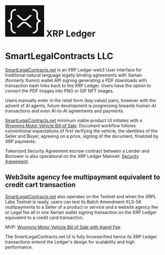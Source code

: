# ![XRPLfavicon.png](/XRPLfavicon.png) XRP Ledger

# SmartLegalContracts LLC 

[SmartLegalContracts.net](https://smartlegalcontracts.net) is an XRP Ledger web3 User Interface for traditional natural language legally binding agreements with Xaman (formerly Xumm) wallet API signing generating a PDF downloads with transaction hash links back to the XRP Ledger. Users have the option to convert the PDF images into PNG or GIF NFT images.

Users manually enter in the retail form {key:value} pairs, however with the advent of AI agents, future development is progressing towards human-AI transactions and even AI-to-AI agreements and payments.

[SmartLegalContracts.net](https://smartlegalcontracts.net) minimum viable product UI initiates with a [Wyoming Motor Vehicle Bill of Sale](/WyomingBillofsale.html). Document workflow follows conventional expectations of first verifying the vehicle, the identities of the Seller and Buyer, agreeing on a price, signing of the document, finalized by XRP payments.

Tokenized Security Agreement escrow contract between a Lender and Borrower is also operational on the XRP Ledger Mainnet: [Security Agreement](/SecurityAgreement.html).

## Web3site agency fee multipayment equivalent to credit cart transaction

[SmartLegalContracts.net](https://smartlegalcontracts.net) also operates on the Testnet and when the XRPL Labs Testnet is ready, users can test its Batch Amendment XLS-56 multipayments to a Seller of a product or service and a website agency fee or Legal fee all in one Xaman wallet signing transaction on the XRP Ledger equivalent to a credit card transaction. 

MVP: [Wyoming Motor Vehicle Bill of Sale with Agent Fee](/WyomingBillofSaleAgent.html).

The SmartLegalContracts.net UI is fully browserified hence its XRP Ledger transactions extend the Ledger's design for scalability and high performance.
